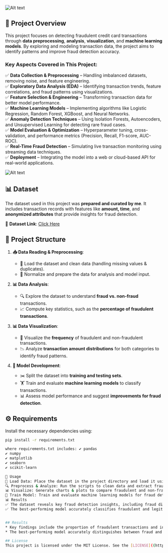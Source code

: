 ![Alt text](https://repository-images.githubusercontent.com/223699949/0601d980-5912-11eb-8486-3237a1e3c4cf)



## 📌 Project Overview  
This project focuses on detecting fraudulent credit card transactions through **data preprocessing**, **analysis**, **visualization**, and **machine learning models**. By exploring and modeling transaction data, the project aims to identify patterns and improve fraud detection accuracy.  

### **Key Aspects Covered in This Project:**  
✅ **Data Collection & Preprocessing** – Handling imbalanced datasets, removing noise, and feature engineering.  
✅ **Exploratory Data Analysis (EDA)** – Identifying transaction trends, feature correlations, and fraud patterns using visualizations.  
✅ **Feature Selection & Engineering** – Transforming transaction data for better model performance.  
✅ **Machine Learning Models** – Implementing algorithms like Logistic Regression, Random Forest, XGBoost, and Neural Networks.  
✅ **Anomaly Detection Techniques** – Using Isolation Forests, Autoencoders, and Unsupervised Learning for detecting rare fraud cases.  
✅ **Model Evaluation & Optimization** – Hyperparameter tuning, cross-validation, and performance metrics (Precision, Recall, F1-score, AUC-ROC).  
✅ **Real-Time Fraud Detection** – Simulating live transaction monitoring using streaming data techniques.  
✅ **Deployment** – Integrating the model into a web or cloud-based API for real-world applications.  


![Alt text](https://files.oaiusercontent.com/file-L2SuEkxsLykbngva14zFwf?se=2025-02-06T14%3A43%3A05Z&sp=r&sv=2024-08-04&sr=b&rscc=max-age%3D604800%2C%20immutable%2C%20private&rscd=attachment%3B%20filename%3D0dc150c7-7337-4e84-818a-322f7d9f93f4.webp&sig=sISEzA6ztPC45oqq6ElX4mv6CrmDBP1i92EKC7vF8RI%3D)


## 📊 Dataset  
The dataset used in this project was **prepared and curated by me**. It includes transaction records with features like **amount, time**, and **anonymized attributes** that provide insights for fraud detection.  

📂 **Dataset Link**: [Click Here](https://github.com/Shivvu7/credit_dataset_sivasai/blob/main/dataset.csv.xlsx)

## 📂 Project Structure

1. **📥 Data Reading & Preprocessing**:
   - 🧹 Load the dataset and clean data (handling missing values & duplicates).
   - 📏 Normalize and prepare the data for analysis and model input.

2. **📊 Data Analysis**:
   - 🔍 Explore the dataset to understand **fraud vs. non-fraud** transactions.
   - 📈 Compute key statistics, such as the **percentage of fraudulent transactions**.

3. **📊 Data Visualization**:
   - 📌 Visualize the **frequency** of fraudulent and non-fraudulent transactions.
   - 📉 Analyze **transaction amount distributions** for both categories to identify fraud patterns.

4. **🤖 Model Development**:
   - ✂️ Split the dataset into **training and testing sets**.
   - 🏋️ Train and evaluate **machine learning models** to classify transactions.
   - 📊 Assess model performance and suggest **improvements for fraud detection**.

   



## ⚙️ Requirements  
Install the necessary dependencies using:
```bash
pip install -r requirements.txt

where requirements.txt includes: ✔️ pandas
✔️ numpy
✔️ matplotlib
✔️ seaborn
✔️ scikit-learn

🚀 Usage
📂 Load Data: Place the dataset in the project directory and load it using pandas.
🔍 Preprocess & Analyze: Run the scripts to clean data and extract fraud patterns.
📊 Visualize: Generate charts & plots to compare fraudulent and non-fraudulent transactions.
🤖 Train Model: Train and evaluate machine learning models for fraud detection.
📊 Results
✅ The dataset reveals key fraud detection insights, including fraud distribution and transaction patterns.
✅ The best-performing model accurately classifies fraudulent and legitimate transactions, providing a strong foundation for further enhancements.


## Results
* Key findings include the proportion of fraudulent transactions and insights on transaction amount distribution.
* The best-performing model accurately distinguishes between fraud and legitimate transactions, providing a foundation for further enhancements in fraud detection.

## License
This project is licensed under the MIT License. See the [LICENSE]((https://github.com/Shivvu7/credit_card_fraud_detection/blob/main/LICENSE) file for details.
